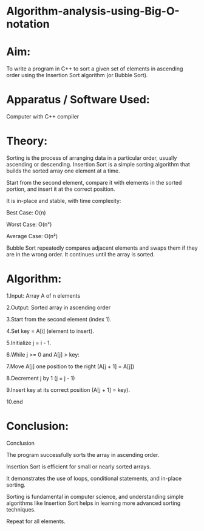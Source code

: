 # Algorithm-analysis-using-Big-O-notation

# Aim:
To write a program in C++ to sort a given set of elements in ascending order using the Insertion Sort algorithm (or Bubble Sort).

# Apparatus / Software Used:

Computer with C++ compiler

# Theory:

Sorting is the process of arranging data in a particular order, usually ascending or descending.
Insertion Sort is a simple sorting algorithm that builds the sorted array one element at a time.

Start from the second element, compare it with elements in the sorted portion, and insert it at the correct position.

It is in-place and stable, with time complexity:

Best Case: O(n)

Worst Case: O(n²)

Average Case: O(n²)

Bubble Sort repeatedly compares adjacent elements and swaps them if they are in the wrong order. It continues until the array is sorted.

# Algorithm:

1.Input: Array A of n elements

2.Output: Sorted array in ascending order

3.Start from the second element (index 1).

4.Set key = A[i] (element to insert).

5.Initialize j = i - 1.

6.While j >= 0 and A[j] > key:

7.Move A[j] one position to the right (A[j + 1] = A[j])

8.Decrement j by 1 (j = j - 1)

9.Insert key at its correct position (A[j + 1] = key).

10.end 

# Conclusion:
Conclusion

The program successfully sorts the array in ascending order.

Insertion Sort is efficient for small or nearly sorted arrays.

It demonstrates the use of loops, conditional statements, and in-place sorting.

Sorting is fundamental in computer science, and understanding simple algorithms like Insertion Sort helps in learning more advanced sorting techniques.

Repeat for all elements.



